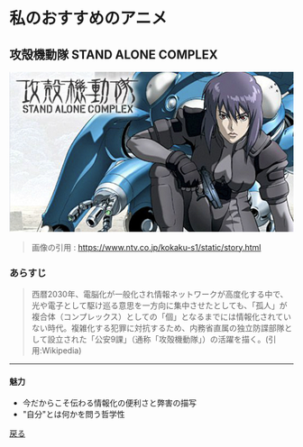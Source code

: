 # 私のおすすめのアニメ
## 攻殻機動隊 STAND ALONE COMPLEX
![攻殻機動隊](./img/攻殻機動隊.jpg)
>画像の引用 : https://www.ntv.co.jp/kokaku-s1/static/story.html
### あらすじ
>西暦2030年、電脳化が一般化され情報ネットワークが高度化する中で、光や電子として駆け巡る意思を一方向に集中させたとしても、「孤人」が複合体（コンプレックス）としての「個」となるまでには情報化されていない時代。複雑化する犯罪に対抗するため、内務省直属の独立防諜部隊として設立された「公安9課」（通称「攻殻機動隊」）の活躍を描く。(引用:Wikipedia)
---
#### 魅力
- 今だからこそ伝わる情報化の便利さと弊害の描写
- "自分"とは何かを問う哲学性

[戻る](./index.md)
